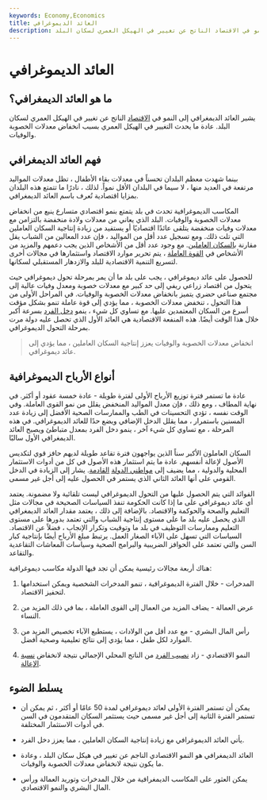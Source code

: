 ```yaml
---
keywords: Economy,Economics
title: العائد الديموغرافي
description: يشير العائد الديمغرافي إلى النمو في الاقتصاد الناتج عن تغيير في الهيكل العمري لسكان البلد.
---
```


# العائد الديموغرافي
## ما هو العائد الديمغرافي؟

يشير العائد الديمغرافي إلى النمو في [الاقتصاد](/economy) الناتج عن تغيير في الهيكل العمري لسكان البلد. عادة ما يحدث التغيير في الهيكل العمري بسبب انخفاض معدلات الخصوبة والوفيات.

## فهم العائد الديمغرافي

بينما شهدت معظم البلدان تحسناً في معدلات بقاء الأطفال ، تظل معدلات المواليد مرتفعة في العديد منها ، لا سيما في البلدان الأقل نمواً. لذلك ، نادرًا ما تتمتع هذه البلدان بمزايا اقتصادية تُعرف باسم العائد الديمغرافي.

المكاسب الديموغرافية تحدث في بلد يتمتع بنمو اقتصادي متسارع ينبع من انخفاض معدلات الخصوبة والوفيات. البلد الذي يعاني من معدلات ولادة منخفضة بالتزامن مع معدلات وفيات منخفضة يتلقى عائدًا اقتصاديًا أو يستفيد من زيادة إنتاجية السكان العاملين التي تلت ذلك. ومع تسجيل عدد أقل من المواليد ، فإن عدد المعالين من الشباب يقل مقارنة [بالسكان العاملين](/working-age-population). مع وجود عدد أقل من الأشخاص الذين يجب دعمهم والمزيد من الأشخاص في [القوة العاملة](/labor-market) ، يتم تحرير موارد الاقتصاد واستثمارها في مجالات أخرى لتسريع التنمية الاقتصادية للبلد والازدهار المستقبلي لسكانها.

للحصول على عائد ديموغرافي ، يجب على بلد ما أن يمر بمرحلة تحول ديموغرافي حيث يتحول من اقتصاد زراعي ريفي إلى حد كبير مع معدلات خصوبة ومعدل وفيات عالية إلى مجتمع صناعي حضري يتميز بانخفاض معدلات الخصوبة والوفيات. في المراحل الأولى من هذا التحول ، تنخفض معدلات الخصوبة ، مما يؤدي إلى قوة عاملة تنمو بشكل مؤقت أسرع من السكان المعتمدين عليها. مع تساوي كل شيء ، ينمو [دخل الفرد](/income-per-capita) بسرعة أكبر خلال هذا الوقت أيضًا. هذه المنفعة الاقتصادية هي العائد الأول الذي تحصل عليه دولة مرت بمرحلة التحول الديموغرافي.

> انخفاض معدلات الخصوبة والوفيات يعزز إنتاجية السكان العاملين ، مما يؤدي إلى عائد ديموغرافي.

>

## أنواع الأرباح الديموغرافية

عادة ما تستمر فترة توزيع الأرباح الأولى لفترة طويلة - عادة خمسة عقود أو أكثر. في نهاية المطاف ، ومع ذلك ، فإن معدل المواليد المنخفض يقلل من نمو القوى العاملة. وفي الوقت نفسه ، تؤدي التحسينات في الطب والممارسات الصحية الأفضل إلى زيادة عدد المسنين باستمرار ، مما يقلل الدخل الإضافي ويضع حدًا للعائد الديموغرافي. في هذه المرحلة ، مع تساوي كل شيء آخر ، ينمو دخل الفرد بمعدل متباطئ ويصبح العائد الديمغرافي الأول سالبًا.

السكان العاملون الأكبر سناً الذين يواجهون فترة تقاعد طويلة لديهم حافز قوي لتكديس الأصول لإعالة أنفسهم. عادة ما يتم استثمار هذه الأصول في كل من أدوات الاستثمار المحلية والدولية ، مما يضيف إلى [مواطني الدولة](/gross-national-income-gni) [القادمة](/gross-national-income-gni). يشار إلى الزيادة في الدخل القومي على أنها العائد الثاني الذي يستمر في الحصول عليه إلى أجل غير مسمى.

الفوائد التي يتم الحصول عليها من التحول الديموغرافي ليست تلقائية ولا مضمونة. يعتمد أي عائد ديموغرافي على ما إذا كانت الحكومة تنفذ السياسات الصحيحة في مجالات مثل التعليم والصحة والحوكمة والاقتصاد. بالإضافة إلى ذلك ، يعتمد مقدار العائد الديمغرافي الذي يحصل عليه بلد ما على مستوى إنتاجية الشباب والتي تعتمد بدورها على مستوى التعليم وممارسات التوظيف في بلد ما وتوقيت وتكرار الإنجاب ، فضلاً عن الاقتصاد. السياسات التي تسهل على الآباء الصغار العمل. يرتبط مبلغ الأرباح أيضًا بإنتاجية كبار السن والتي تعتمد على الحوافز الضريبية والبرامج الصحية وسياسات المعاشات التقاعدية والتقاعد.

هناك أربعة مجالات رئيسية يمكن أن تجد فيها الدولة مكاسب ديموغرافية:

1. المدخرات - خلال الفترة الديموغرافية ، تنمو المدخرات الشخصية ويمكن استخدامها لتحفيز الاقتصاد.

1. عرض العمالة - يضاف المزيد من العمال إلى القوى العاملة ، بما في ذلك المزيد من النساء.

1. رأس المال البشري - مع عدد أقل من الولادات ، يستطيع الآباء تخصيص المزيد من الموارد لكل طفل ، مما يؤدي إلى نتائج تعليمية وصحية أفضل.

1. النمو الاقتصادي - زاد [نصيب الفرد](/per-capita-gdp) من الناتج المحلي الإجمالي نتيجة لانخفاض [نسبة الإعالة](/dependencyratio).

## يسلط الضوء

- يمكن أن تستمر الفترة الأولى لعائد ديموغرافي لمدة 50 عامًا أو أكثر ، ثم يمكن أن تستمر الفترة الثانية إلى أجل غير مسمى حيث يستثمر السكان المتقدمون في السن في أدوات الاستثمار المختلفة.

- يأتي العائد الديموغرافي مع زيادة إنتاجية السكان العاملين ، مما يعزز دخل الفرد.

- العائد الديمغرافي هو النمو الاقتصادي الناجم عن تغيير في هيكل سكان البلد ، وعادة ما يكون نتيجة لانخفاض معدلات الخصوبة والوفيات.

- يمكن العثور على المكاسب الديمغرافية من خلال المدخرات وتوريد العمالة ورأس المال البشري والنمو الاقتصادي.

